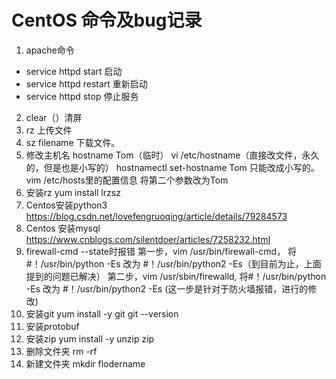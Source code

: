 # CentOS 命令及bug记录
1. apache命令
- service httpd start 启动
- service httpd restart 重新启动
- service httpd stop 停止服务
2. clear（）清屏
3. rz 上传文件
4. sz filename 下载文件。
5. 修改主机名
hostname Tom（临时）
vi /etc/hostname（直接改文件，永久的，但是也是小写的）
hostnamectl set-hostname Tom 只能改成小写的。
vim /etc/hosts里的配置信息 将第二个参数改为Tom
6. 安装rz
yum install lrzsz
7. Centos安装python3
https://blog.csdn.net/lovefengruoqing/article/details/79284573
8. Centos 安装mysql
https://www.cnblogs.com/silentdoer/articles/7258232.html
9. firewall-cmd --state时报错
第一步，vim /usr/bin/firewall-cmd， 将#！/usr/bin/python -Es 改为 #！/usr/bin/python2 -Es（到目前为止，上面提到的问题已解决）
第二步，vim /usr/sbin/firewalld, 将#！/usr/bin/python -Es 改为 #！/usr/bin/python2 -Es (这一步是针对于防火墙报错，进行的修改)
10. 安装git
yum install -y git
git --version
11. 安装protobuf
12. 安装zip
yum install -y unzip zip
13. 删除文件夹
rm -rf
14. 新建文件夹
mkdir flodername
